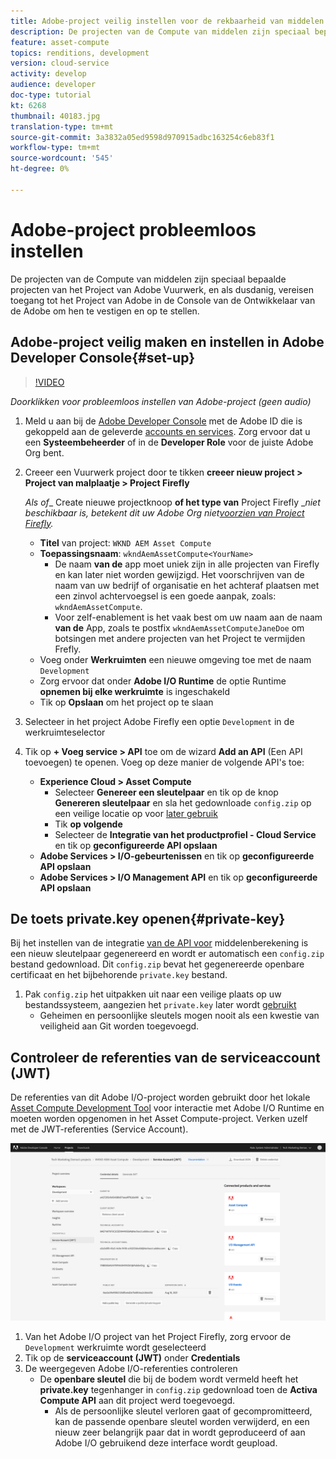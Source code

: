 ```yaml
---
title: Adobe-project veilig instellen voor de rekbaarheid van middelen
description: De projecten van de Compute van middelen zijn speciaal bepaalde projecten van het Project van Adobe Vuurwerk, en als dusdanig, vereisen toegang tot het Project van Adobe in de Console van de Ontwikkelaar van de Adobe om hen te vestigen en op te stellen.
feature: asset-compute
topics: renditions, development
version: cloud-service
activity: develop
audience: developer
doc-type: tutorial
kt: 6268
thumbnail: 40183.jpg
translation-type: tm+mt
source-git-commit: 3a3832a05ed9598d970915adbc163254c6eb83f1
workflow-type: tm+mt
source-wordcount: '545'
ht-degree: 0%

---
```



# Adobe-project probleemloos instellen

De projecten van de Compute van middelen zijn speciaal bepaalde projecten van het Project van Adobe Vuurwerk, en als dusdanig, vereisen toegang tot het Project van Adobe in de Console van de Ontwikkelaar van de Adobe om hen te vestigen en op te stellen.

## Adobe-project veilig maken en instellen in Adobe Developer Console{#set-up}

>[!VIDEO](https://video.tv.adobe.com/v/40183/?quality=12&learn=on)

_Doorklikken voor probleemloos instellen van Adobe-project (geen audio)_

1. Meld u aan bij de [Adobe Developer Console](https://console.adobe.io) met de Adobe ID die is gekoppeld aan de geleverde [accounts en services](./accounts-and-services.md). Zorg ervoor dat u een __Systeembeheerder__ of in de __Developer Role__ voor de juiste Adobe Org bent.
1. Creeer een Vuurwerk project door te tikken __creeer nieuw project > Project van malplaatje > Project Firefly__

   _Als of__ Create nieuwe projectknoop __of het type van__ Project Firefly __niet beschikbaar is, betekent dit uw Adobe Org niet[voorzien van Project Firefly](#request-adobe-project-firefly)._

   + __Titel__ van project: `WKND AEM Asset Compute`
   + __Toepassingsnaam__: `wkndAemAssetCompute<YourName>`
      + De naam __van de__ app moet uniek zijn in alle projecten van Firefly en kan later niet worden gewijzigd. Het voorschrijven van de naam van uw bedrijf of organisatie en het achteraf plaatsen met een zinvol achtervoegsel is een goede aanpak, zoals: `wkndAemAssetCompute`.
      + Voor zelf-enablement is het vaak best om uw naam aan de naam __van de__ App, zoals te postfix `wkndAemAssetComputeJaneDoe` om botsingen met andere projecten van het Project te vermijden Frefly.
   + Voeg onder __Werkruimten__ een nieuwe omgeving toe met de naam `Development`
   + Zorg ervoor dat onder __Adobe I/O Runtime__ de optie Runtime __opnemen bij elke werkruimte__ is ingeschakeld
   + Tik op __Opslaan__ om het project op te slaan
1. Selecteer in het project Adobe Firefly een optie `Development` in de werkruimteselector
1. Tik op __+ Voeg service > API__ toe om de wizard __Add an API__ (Een API toevoegen) te openen. Voeg op deze manier de volgende API&#39;s toe:

   + __Experience Cloud > Asset Compute__
      + Selecteer __Genereer een sleutelpaar__ en tik op de knop __Genereren sleutelpaar__ en sla het gedownloade `config.zip` op een veilige locatie op voor [later gebruik](#private-key)
      + Tik __op volgende__
      + Selecteer de __Integratie van het productprofiel - Cloud Service__ en tik op __geconfigureerde API opslaan__
   + __Adobe Services > I/O-gebeurtenissen__ en tik op __geconfigureerde API opslaan__
   + __Adobe Services > I/O Management API__ en tik op __geconfigureerde API opslaan__

## De toets private.key openen{#private-key}

Bij het instellen van de integratie [van de API voor](#set-up) middelenberekening is een nieuw sleutelpaar gegenereerd en wordt er automatisch een `config.zip` bestand gedownload. Dit `config.zip` bevat het gegenereerde openbare certificaat en het bijbehorende `private.key` bestand.

1. Pak `config.zip` het uitpakken uit naar een veilige plaats op uw bestandssysteem, aangezien het `private.key` later wordt [gebruikt](../develop/environment-variables.md)
   + Geheimen en persoonlijke sleutels mogen nooit als een kwestie van veiligheid aan Git worden toegevoegd.

## Controleer de referenties van de serviceaccount (JWT)

De referenties van dit Adobe I/O-project worden gebruikt door het lokale [Asset Compute Development Tool](../develop/development-tool.md) voor interactie met Adobe I/O Runtime en moeten worden opgenomen in het Asset Compute-project. Verken uzelf met de JWT-referenties (Service Account).

![Accountgegevens van Adobe Developer Service](./assets/firefly/service-account.png)

1. Van het Adobe I/O project van het Project Firefly, zorg ervoor de `Development` werkruimte wordt geselecteerd
1. Tik op de __serviceaccount (JWT)__ onder __Credentials__
1. De weergegeven Adobe I/O-referenties controleren
   + De __openbare sleutel__ die bij de bodem wordt vermeld heeft het __private.key__ tegenhanger in `config.zip` gedownload toen de __Activa Compute API__ aan dit project werd toegevoegd.
      + Als de persoonlijke sleutel verloren gaat of gecompromitteerd, kan de passende openbare sleutel worden verwijderd, en een nieuw zeer belangrijk paar dat in wordt geproduceerd of aan Adobe I/O gebruikend deze interface wordt geupload.
